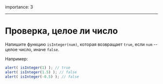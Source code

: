 importance: 3

---

# Проверка, целое ли число

Напишите функцию `isInteger(num)`, которая возвращает `true`, если `num` -- целое число, иначе `false`.

Например:

```js
alert( isInteger(1) ); // true
alert( isInteger(1.5) ); // false
alert( isInteger(-0.5) ); // false
```

